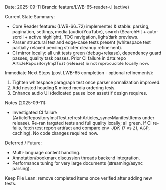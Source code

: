 Date: 2025-09-11
Branch: feature/LWB-65-reader-ui (active)

Current State Summary:
- Core Reader features (LWB-66..72) implemented & stable: parsing, pagination, settings, media (audio/YouTube), search (SearchHit + auto-scroll + active highlight), TOC navigation, light/dark previews.
- Parser structural test and edge-case tests present (whitespace test partially relaxed pending stricter cleanup refinement).
- CI mirror locally: all unit tests green (debug+release), dependency guard passes, quality task passes. Prior CI failure in data:repo ArticleRepositoryImplTest (release) is not reproducible locally now.

Immediate Next Steps (post LWB-65 completion - optional refinements):
1. Tighten whitespace paragraph test once parser normalization improved.
2. Add nested heading & mixed media ordering tests.
3. Enhance audio UI (dedicated pause icon asset) if design requires.

Notes (2025-09-11):
- Investigated CI failure (ArticleRepositoryImplTest.refreshArticles_syncsManifestItems under release). Re-ran targeted tests and full quality locally; all green. If CI re-fails, fetch test report artifact and compare env (JDK 17 vs 21, AGP, caching). No code changes required now.

Deferred / Future:
- Multi-language content handling.
- Annotation/bookmark discussion threads backend integration.
- Performance tuning for very large documents (streaming/async parsing).

Keep File Lean: remove completed items once verified after adding new tests.

